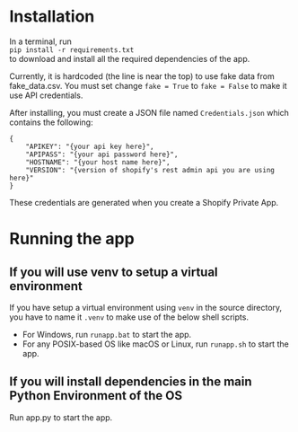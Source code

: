 # Installation
In a terminal, run<br>
`pip install -r requirements.txt`<br>
to download and install all the required dependencies of the app.

Currently, it is hardcoded (the line is near the top) to use fake data from fake_data.csv. You must set change `fake = True` to `fake = False` to make it use API credentials.

After installing, you must create a JSON file named `Credentials.json` which contains the following:
```
{
    "APIKEY": "{your api key here}",
    "APIPASS": "{your api password here}",
    "HOSTNAME": "{your host name here}",
    "VERSION": "{version of shopify's rest admin api you are using here}"
}
```
These credentials are generated when you create a Shopify Private App.

# Running the app
## If you will use venv to setup a virtual environment
If you have setup a virtual environment using `venv` in the source directory, you have to name it `.venv` to make use of the below shell scripts.
- For Windows, run `runapp.bat` to start the app.
- For any POSIX-based OS like macOS or Linux, run `runapp.sh` to start the app.

## If you will install dependencies in the main Python Environment of the OS
Run app.py to start the app.
